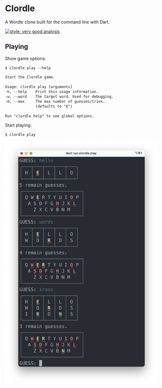 # Clordle

A Wordle clone built for the command line with Dart.

[![style: very good analysis](https://img.shields.io/badge/style-very_good_analysis-B22C89.svg)](https://pub.dev/packages/very_good_analysis)

## Playing

Show game options:

```
$ clordle play --help
```

```
Start the Clordle game.

Usage: clordle play [arguments]
-h, --help    Print this usage information.
-w, --word    The target word. Used for debugging.
-m, --max     The max number of guesses/tries.
              (defaults to "6")

Run "clordle help" to see global options.
```

Start playing:

```
$ clordle play
```

![Gameplay of world - A Wordle clone in the command line.](assets/gameplay.png)
